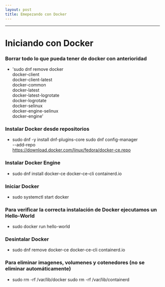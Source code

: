 ```yaml
---
layout: post
title: Emepezando con Docker
---
```

<!-- Asi se ponen las fotos en Mackdown
![foto_personal](https://raw.githubusercontent.com/matthy11/matthy11.github.io/master/images/foto1.jpg)
-->

***

# Iniciando con Docker

### Borrar todo lo que pueda tener de docker con anterioridad


-  'sudo dnf remove docker \
                  docker-client \
                  docker-client-latest \
                  docker-common \
                  docker-latest \
                  docker-latest-logrotate \
                  docker-logrotate \
                  docker-selinux \
                  docker-engine-selinux \
                  docker-engine'  


### Instalar Docker desde repositorios  

- sudo dnf -y install dnf-plugins-core
  sudo dnf config-manager \
    --add-repo \
  https://download.docker.com/linux/fedora/docker-ce.repo


### Instalar Docker Engine  

-  sudo dnf install docker-ce docker-ce-cli containerd.io


### Iniciar Docker  

- sudo systemctl start docker


### Para verificar la correcta instalación de Docker ejecutamos un Hello-World  

- sudo docker run hello-world


### Desintalar Docker  

- sudo dnf remove docker-ce docker-ce-cli containerd.io

### Para eliminar imagenes, volumenes y cotenedores (no se eliminar automáticamente)

- sudo rm -rf /var/lib/docker
  sudo rm -rf /var/lib/containerd

